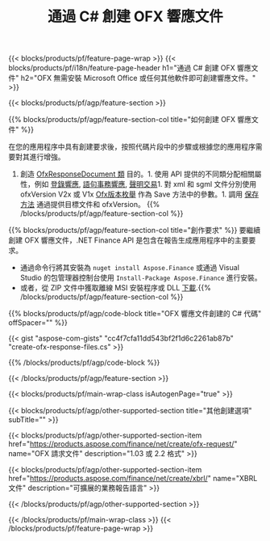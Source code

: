 ﻿---
title: 通過 C# 創建 OFX 響應文件
description: OFX 響應文件創建的示例代碼。使用 API 示例代碼在基於 .NET 的應用程序中生成批處理 OFX 響應文件。 
url: /zh-hant/net/create/ofx-response/
family: finance
platformtag: net
feature: create
informat: OFX Response
outformat: 
otherformats: OFX Response
---
{{< blocks/products/pf/feature-page-wrap >}}
{{< blocks/products/pf/i18n/feature-page-header h1="通過 C# 創建 OFX 響應文件" h2="OFX 無需安裝 Microsoft Office 或任何其他軟件即可創建響應文件。" >}}

{{< blocks/products/pf/agp/feature-section >}}

{{% blocks/products/pf/agp/feature-section-col title="如何創建 OFX 響應文件" %}}

在您的應用程序中具有創建要求後，按照代碼片段中的步驟或根據您的應用程序需要對其進行增強。

1. 創造 [OfxResponseDocument 類](https://apireference.aspose.com/finance/net/aspose.finance.ofx/ofxresponsedocument) 目的。1. 使用 API 提供的不同類分配相關屬性，例如 [登錄響應](https://apireference.aspose.com/finance/net/aspose.finance.ofx.signon/signonresponse),  [語句事務響應](https://apireference.aspose.com/finance/net/aspose.finance.ofx.bank/statementtransactionresponse), [聲明交易](https://apireference.aspose.com/finance/net/aspose.finance.ofx/statementtransaction)1. 對 xml 和 sgml 文件分別使用 ofxVersion V2x 或 V1x [Ofx版本枚舉](https://apireference.aspose.com/finance/net/aspose.finance.ofx/ofxversionenum) 作為 Save 方法中的參數。1. 調用 [保存方法](https://apireference.aspose.com/finance/net/aspose.finance.ofx/ofxresponsedocument/methods/save) 通過提供目標文件和 ofxVersion。
{{% /blocks/products/pf/agp/feature-section-col %}}

{{% blocks/products/pf/agp/feature-section-col title="創作要求" %}}
要繼續創建 OFX 響應文件，.NET Finance API 是包含在報告生成應用程序中的主要要求。 
- 通過命令行將其安裝為 ```nuget install Aspose.Finance``` 或通過 Visual Studio 的包管理器控制台使用 ```Install-Package Aspose.Finance``` 進行安裝。
- 或者，從 ZIP 文件中獲取離線 MSI 安裝程序或 DLL [下載](https://downloads.aspose.com/finance/net).{{% /blocks/products/pf/agp/feature-section-col %}}

{{% blocks/products/pf/agp/code-block title="OFX 響應文件創建的 C# 代碼" offSpacer="" %}}

{{< gist "aspose-com-gists" "cc4f7cfa11dd543bf2f1d6c2261ab87b" "create-ofx-response-files.cs" >}}

{{% /blocks/products/pf/agp/code-block %}}

{{< /blocks/products/pf/agp/feature-section >}}

{{< blocks/products/pf/main-wrap-class isAutogenPage="true" >}}

{{< blocks/products/pf/agp/other-supported-section title="其他創建選項" subTitle="" >}}

{{< blocks/products/pf/agp/other-supported-section-item href="https://products.aspose.com/finance/net/create/ofx-request/" name="OFX 請求文件" description="1.03 或 2.2 格式" >}}

{{< blocks/products/pf/agp/other-supported-section-item href="https://products.aspose.com/finance/net/create/xbrl/" name="XBRL 文件" description="可擴展的業務報告語言" >}}

{{< /blocks/products/pf/agp/other-supported-section >}}

{{< /blocks/products/pf/main-wrap-class >}}
{{< /blocks/products/pf/feature-page-wrap >}}